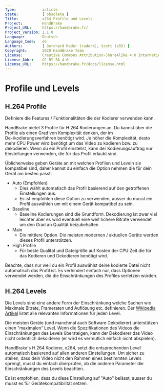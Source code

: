 ```yaml
---
Type:            article
State:           [ obsolete ]
Title:           x264 Profile und Levels
Project:         HandBrake
Project_URL:     https://handbrake.fr/
Project_Version: 1.1.0
Language:        Deutsch
Language_Code:   de
Authors:         [ Bernhard Rader (raderb), Scott (s55) ]
Copyright:       2020 HandBrake Team
License:         Creative Commons Attribution-ShareAlike 4.0 International
License_Abbr:    CC BY-SA 4.0
License_URL:     https://handbrake.fr/docs/license.html
---
```


Profile und Levels
==========================

H.264 Profile
--------------
Definiere die Features / Funktionalitäten die der Kodierer verwenden kann.

HandBrake bietet 3 Profile für H.264 Kodierungen an. Du kannst über die Profile als einen Grad von Komplexität denken, der im De-/kodierungsverfahren benötigt wird. Je höher die Komplexität, desto mehr CPU Power wird benötigt um das Video zu kodieren bzw. zu dekodieren. Wenn du ein Profil einstellst, kann der Kodierungsauftrag nur Einstellungen verwenden, die für das Profil erlaubt sind.

Üblicherweise geben Geräte an mit welchen Profilen und Leveln sie kompatibel sind, daher kannst du einfach die Option nehmen die für dein Gerät am besten passt.

-   Auto (Empfohlen)
    -   Dies wählt automatisch das Profil basierend auf den getroffenen Einstellungen aus.
    -   Es ist empfohlen diese Option zu verwenden, ausser du musst ein Profil auswählen um mit einem Gerät kompatibel zu sein.
-   Baseline
    -   Baseline Kodierungen sind die Grundform. Dekodierung ist zwar viel leichter aber es wird eventuell eine weit höhere Bitrate verwendet um den Grad an Qualität beizubehalten.
-   Main
    -   Die mittlere Option. Die meisten modernen / aktuellen Geräte werden dieses Profil unterstützen.
-   High Profile
    -   Für beste Qualität und Dateigröße auf Kosten der CPU Zeit die für das Kodieren und Dekodieren benötigt wird.

Beachte, dass nur weil du ein Profil auswählst deine kodierte Datei nicht automatisch das Profil ist. Es verhindert einfach nur, dass Optionen verwendet werden, die die Einschränkungen des Profiles verletzen würden.

H.264 Levels
------------
Die Levels sind eine andere Form der Einschränkung welche Sachen wie Maximale Bitrate, Frameraten und Auflösung etc. definieren. Der [Wikipedia Artikel](https://en.wikipedia.org/wiki/H.264/MPEG-4_AVC#Levels) listet alle relevanten Informationen für jeden Level.

Die meisten Geräte (und manchmal auch Software Dekodierer) unterstützen einen "maximalen" Level. Wenn die Spezifikationen des Videos die Einschränkungen des Levels übersteigen, kann der Dekodierer das Video nicht ordentlich dekoideren (er wird es vermutlich einfach nicht abspielen).

HandBrake's H.264 Kodierer, x264, setzt die entsprechenden Level automatisch basierend auf allen anderen Einstellungen. Um sicher zu stellen, dass dein Video nicht den Rahmen eines bestimmten Levels sprengt, musst du einfach überprüfen, ob die anderen Parameter die Einschränkungen des Levels beachten.

Es ist empfohlen, dass du diese Einstellung auf "Auto" belässt, ausser du musst es für Gerätekompatibilität setzen.
